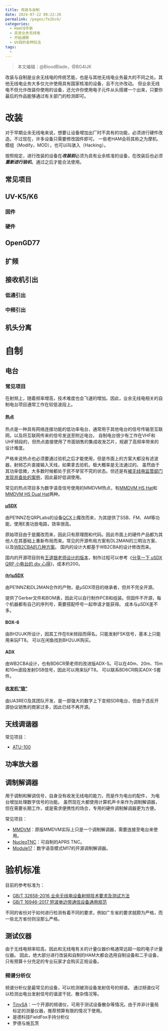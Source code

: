 ```yaml
---
title: 改装与自制
date: 2024-07-22 08:22:26
permalink: /pages/fe2bc6/
categories:
  - HamCQ手册
  - 走进业余无线电
  - 开始通联
  - UV段的各种玩法
tags:
  - 
---
```


> 本文编辑：@BloodBlade，@BG4IJK

改装与自制是业余无线电的传统艺能，也是与其他无线电业务最大的不同之处。其他无线电业务大多仅允许使用具有国家核准的设备，且不允许改动。
但业余无线电不但允许改装你使用的设备，还允许你使用电子元件从头搭建一个出来，只要你最后的作品能够通过有关部门的检测即可。

# 改装

对于早期业余无线电来说，想要让设备增加出厂时不具有的功能，必须进行硬件改造。不过现在，许多设备只需要修改固件即可。
一些老HAM会将其称之为摩机、模组（Modify，MOD），也可以叫骇入（Hacking）。

按照规定，进行改装的设备在***改装前***必须为具有业余核准的设备，在改装后也必须***重新进行验机***，通过之后才能合法使用。

## 常见项目

## UV-K5/K6

### 固件
### 硬件

## OpenGD77
## 扩频
## 接收机引出
### 低通引出
### 中频引出
## 机头分离

# 自制

## 电台

### 常见项目

在射频上，随着频率增高，技术难度也会飞速的增加。因此，业余无线电相关的自制电台项目通常工作在较低波段上。

#### 热点

热点是一种具有网络连接功能的低功率电台，通常用于其他电台的信号传输至互联网，以及将互联网传来的信号发送至附近电台。
自制电台很少有工作在VHF和UHF频段的，但热点直接使用了市面销售的集成收发芯片，规避了高频率带来的设计难度。

严格来说热点也必须要通过验机之后才能使用，但是市面上的方案大都没有滤波器，射频芯片直接输入天线，如果拿去验机，极大概率是无法通过的。
虽然由于其功率低微，大多数时候都处于民不举官不究的状态。但还是有[被无线电监管部门发现并查处的案例](https://forum.hamcq.cn/d/2553/29)，因此最好低调使用。

常见的热点项目多为数字语音信号使用的MMDVM热点，有[MMDVM HS Hat](https://github.com/mathisschmieder/MMDVM_HS_Hat)和[MMDVM HS Dual Hat](https://github.com/phl0/MMDVM_HS_Dual_Hat)两种。

#### [μSDX](https://github.com/threeme3/usdx)

由PE1NNZ在QRPLabs的设备[QCX](https://qrp-labs.com/qcx.html)上魔改而来，为其提供了SSB、FM、AM等功能，使用E类功放电路，效率很高。

原始项目由于是魔改而来，因此只有原理图和代码。因此市面上的硬件产品都为其他人在其基础上重新布局而来。常见的开源布局方案有DL2MAN的三明治方案、以及[WB2CBA的几种方案](https://antrak.org.tr/author/barbarosasuroglu/)。
国内的设计大都基于WB2CBA的设计修改而来。

国内的开源项目则有[王道银老师设计的版本](https://gitee.com/csqwdy/usdx)，制作过程可以参考《[分享一下 uSDX QRP 小电台的 diy 心得](https://forum.hamcq.cn/d/1925)》，成本约200。

#### [(tr)μSDX](https://dl2man.de/)

由PE1NNZ和DL2MAN合作的产物，是μSDX项目的继承者，但并不完全开源。

提供了Gerber文件和BOM表，因此可以自行制作PCB和组装。但固件不开源，每个机器都有自己的序列号，需要搭配呼号一起申请才能获得。
成本与μSDX差不多。

#### BOX-6

由BH2UJK所设计，因其工作在6米频段而得名。只能发射FSK信号，基本上只能用来玩FT8。
可以在闲鱼找到BH2UJK购买。

#### ADX

由WB2CBA设计，也有BD6CR荣老师的改进版ADX-S。可以在40m、20m、15m和10m波段发射DSB信号，因此可以用来玩FT8。
可以联系BD6CR购买ADX-S套件。

#### [收发机“狼”](https://ua3reo.ru/tag/transiver-ua3reo/)

由UA3REO及其团队开发，是一部强大的数字上下变频SDR电台，但由于违反开源协议销售的商家过多，因此已经不再开源。

## 天线调谐器

常见项目：

* [ATU-100](https://github.com/Dfinitski/N7DDC-ATU-100-mini-and-extended-boards)

## 功率放大器

## 调制解调器

用于调制和解调信号，自身没有收发无线电的能力，而是作为电台的配件， 为电台增加处理数字信号的功能。
虽然现在大都使用计算机声卡来作为调制解调器，但在需要长期工作，或是需求便携性的场合，专用的硬件调制解调器更为方便。

常见项目：

* [MMDVM](https://github.com/g4klx/MMDVM)：原版MMDVM实际上只是一个调制解调器，需要连接至电台来使用。
* [NucleoTNC](http://www.mobilinkd.com/2019/06/24/nucleotnc/)：可自制的APRS TNC。
* [Module17](https://github.com/M17-Project/Module_17)：数字语音模式M17的开源调制解调器。

# 验机标准

目前的参考标准为：
* [GB/T 32658-2016 业余无线电设备射频技术要求及测试方法](https://std.samr.gov.cn/gb/search/gbDetailed?id=71F772D812DED3A7E05397BE0A0AB82A)
* [GB/T 16946-2017 短波单边带通信设备通用规范](https://std.samr.gov.cn/gb/search/gbDetailed?id=71F772D8292ED3A7E05397BE0A0AB82A)

不同的省份对于如何进行检测有着不同的要求，例如广东省的要求就颇为严格，而一些北方省份则没那么严格。

## 测试仪器

由于无线电频率较高，因此和无线电有关的计量仪器价格通常远超一般的电子计量仪器。
因此，绝大部分进行改装和自制的HAM大都会选用自制设备和二手设备，只有预算十分充足的专业玩家才会购买正规设备。

### 频谱分析仪

频谱分析仪是最常见的设备，可以检测被测设备发射信号的频谱。
通过频谱仪可以检测出电台发射信号的谐波干扰、散杂情况等。

* [TinySA](https://github.com/erikkaashoek/tinySA)：一个开源的频谱仪，可用于测试设备散杂等情况。由于并非计量局标定的测量仪器，推荐预算有限的情况下使用。
* 是德科技FieldFox手持分析仪
* 罗德与施瓦茨
